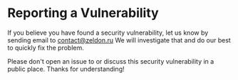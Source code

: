 # Reporting a Vulnerability

If you believe you have found a security vulnerability, let us know by sending email to contact@zeldon.ru We will investigate that and do our best to quickly fix the problem.

Please don't open an issue to or discuss this security vulnerability in a public place. Thanks for understanding!